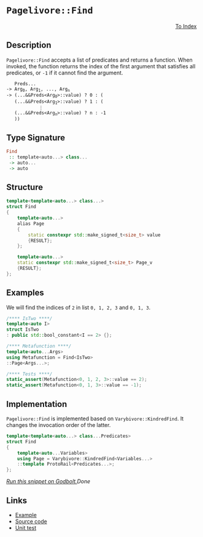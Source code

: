 <!-- Copyright 2024 Feng Mofan
SPDX-License-Identifier: Apache-2.0 -->

# `Pagelivore::Find`

<p style='text-align: right;'><a href="../../../facilities/metafunctions.md#pagelivore-find">To Index</a></p>

## Description

`Pagelivore::Find` accepts a list of predicates and returns a function.
When invoked, the function returns the index of the first argument that satisfies all predicates, or `-1` if it cannot find the argument.

<pre><code>   Preds...
-> Arg<sub>0</sub>, Arg<sub>1</sub>, ..., Arg<sub>n</sub>
-> (...&&Preds&lt;Arg<sub>0</sub>&gt;::value) ? 0 : (
   (...&&Preds&lt;Arg<sub>1</sub>&gt;::value) ? 1 : (
            &vellip;
   (...&&Preds&lt;Arg<sub>n</sub>&gt;::value) ? n : -1
   ))</code></pre>

## Type Signature

```Haskell
Find
 :: template<auto...> class...
 -> auto...
 -> auto
```

## Structure

```C++
template<template<auto...> class...>
struct Find
{
    template<auto...>
    alias Page
    {
        static constexpr std::make_signed_t<size_t> value
        {RESULT};
    };

    template<auto...>
    static constexpr std::make_signed_t<size_t> Page_v
    {RESULT};
};
```

## Examples

We will find the indices of `2` in list `0, 1, 2, 3` and `0, 1, 3`.

```C++
/**** IsTwo ****/
template<auto I>
struct IsTwo
: public std::bool_constant<I == 2> {};

/**** Metafunction ****/
template<auto...Args>
using Metafunction = Find<IsTwo>
::Page<Args...>;

/**** Tests ****/
static_assert(Metafunction<0, 1, 2, 3>::value == 2);
static_assert(Metafunction<0, 1, 3>::value == -1);
```

## Implementation

`Pagelivore::Find` is implemented based on `Varybivore::KindredFind`. It changes the invocation order of the latter.

```C++
template<template<auto...> class...Predicates>
struct Find
{
    template<auto...Variables>
    using Page = Varybivore::KindredFind<Variables...>
    ::template ProtoRail<Predicates...>;
};
```

[*Run this snippet on Godbolt.*](https://godbolt.org/#z:OYLghAFBqd5QCxAYwPYBMCmBRdBLAF1QCcAaPECAMzwBtMA7AQwFtMQByARg9KtQYEAysib0QXACx8BBAKoBnTAAUAHpwAMvAFYTStJg1DIApACYAQuYukl9ZATwDKjdAGFUtAK4sGIAKxcpK4AMngMmAByPgBGmMQSXP6kAA6oCoRODB7evgFBaRmOAmER0SxxCVxJtpj2xQxCBEzEBDk%2BfoG19VlNLQSlUbHxickKza3teV3j/YPllaMAlLaoXsTI7BwA9ABU%2BweHR8e72yYaAIJ7BwDUACKYKa6MyHiYCjeHZ5fXJ39H3wu5yBZgAzOFkN4sDcTKC3AQAJ5PAD6BGITEIClh2GB5nBDEhXmhsLcyHG6CwVGxuJ%2BhxuADUWgiYngAG4kdggADS4XQxEw6AAYrzPgdAcw2AoUkxNgymSz2fyYQB2KyXYEETAsFIGTUkpheIgAOhN1Mu42IXgcNx5DD5AuFdtxquBNzdN012t1mBJnp1TD1cINxtNoOwN0hTAUChNRuU/Pwok1WLDrvdFqtBBu8dQRAAShjaGm3SZVTdZo5kBGBONMKoUsQbsHUDdWWIvJgVRYALRcUt3WEWFUD0FqoGXd0erX%2BwPw6fe/WG1Cx7ERgzR2MXYD8rWMAgpnET91eDJGG4Fugw0F3bPEXOoC9FuFbndsQQx0M40fOkdjjXzgMfSDJcbmFYhxjNC4M2tW17SFXkSTAiDU3VF0jzdP0FzhTDAMXEMjVXSMNxNeMBTwJN3kgydoKzHN80LYsu3dRjqOaStqwYWt60bZtW3bTsWOYtCLknUTmP8Kx/DuCAlhubtV3JEAQBYJgAGtMGRDJgAidBURJDIAC8NIIKixNE0sxzMqybjwKgOK4hsbigFczAANnMVzSMTQCUzcJCTLDJS228TAliWQTrKY/kCHWBgbg0QdhxpETItEuolAi6yLJuaLYrkvtRyS9CsuVaTwuKyd%2B0HRiqu/dVipw2dGqAtxmxXMM1yjD8jRfTBd3fUy3RPcJgHPQsrxvOiHwY59tz6t993ar8/1K6r6ouZq8JbfzSCbEChEwNA7V2tqTQAeQIBB4gPYEaJtXkE0ddBELwcCCF2g6jvQXaLqu8CludSz3U27CANnU6CI6ojuq88ifMG8s0UzW970fGqyxLCr0zY8j7M1bi9qIPiQphLGS2E1KYQkkwpJkuSFIIdAlJU9TNLwbSBT0uFDOMhGrIszKrNsvG6wbQWzOc003I82GKN8/zsSC/iwvFsTsty4g4oSwqqvWynJ3SzthaOhziFV0TJYI6W3Nl%2BG4U%2BgRnsCkBgo7FWyZKocNbigqh118cUv1m5DZsuyTfxsWPasiBzas2DHoQuFfuugGo9SpTmpR%2Bi6BJW3k1TwOg/dJWSbAMBYRvXtY/dcrC8p7Lq7E72bjMGFLHuu0E6dJPLpTz9G9EjOwc7Ka0bhPP3gLovB5d/jEoH/2B8Nhey2bquddWtPybKzLaqB7e1oDycQbnL1cOA/DCPXbrev6/cEeGs9HwmrPppz2bXz3brqTqoFVt/n8yVfj/BAfsQEwCbgAEkvR3wDFkUUYDgTANAf8QE/4z5NWHltJanViJxgTHDZMkE7pPUBoxE%2BENGTEDwEwGI9AbrFUfqNZQTBgACWvHKYgzI2QciUvHB0ic3BUJoXQye/dipDwwSPO82cnxuAnt/VMAD/5/lpCgr4SC6TYFUKwHUnYNFqPUYg9aEDIEKAACoAHcWwGI2lgi%2BLZIHEKRtaMxVjUDAhADcFIXg6G40UiAGIqBPDInDoYAKbhIETQri3VcAsVFALpAAWUwM0KgXgCQNAQacdBM4WoQwuMQYADCLhMJuCktJGSHDwJiaQuEbjrGQSUiwthJJCnFIBgAwxuwbjmPePubJgIKzkWRF1eIBAIAVKYOkzJWQSQaF2kEFuu1QSK1niTCuMSzDhV/sM5AozozjMmak6ZVSGjzMWSstZrt2EjkrlwHZFgOArFoJwfwvA/AcC0KQVAnA3DWGsOWNYGwBJgh4KQAgmhnkrFUgESQRoNAAA4zBmAAJyoqSEixFXBlTKmkK8jgkheAsAkBoBZnzvm/I4LwBQIAFmQq%2Bc80gcBYAwEQCANYBAfHvQoBANA2o6DxEiKwLYqhEWuW7K5SQNxgDICrFII0ZheBkSINQpmQR%2BCCBEGIdgUgZCCEUCodQjLSC6CCJY9EKROA8BeW8j5UKfmcDOoablNxUB2TFRKqVMq5U3AVa3CAHgBX0EbHiB5vAGVaBWBAJA/KUiCrILyuNCaQDACkGYPgdBNTgUoDEB1LJmBcOtbwAtTIzoxG0IdBl4L%2BULTOgwWgCIHVYBiF4YArVaC0FpdwXgWAVJGHECa/A/JqmsneA6ush1DRbHBeETUBLvm0DwDEdEXCPBYAdWiPAJKe2kDHcQIJSgHj9uAEuowUKVhUAMMU%2BkbxLFnSeJ88FmrhCiHEHql9hq1AOrNfoQwxgAWWH0Mu2lkAVioBSA0bt3ZyQV1MJYawZhKX7rVeOsD3Qq1ZBcHaKYfggihHCEMCoIwCjpEyAIXDehCjkYYPMYYVQMPVIEH0SYngOh6DsJh5jEwBiEYWCR2wPHKNBFmK0OjxGqgrAUMCzYEhbUcHeaQClvAqU3E9ZK6Vsr5XwoDbgQgJA26gnDRCi9KwrpMCwAkGSpBYWSFBEaVFoI8UaEkGYSQrkyX%2BFcqi/QnAiWkBJUZo0rkuCuURai7Frl/CSCSI51ySmHVUppXSkzjLo1spjRyl1hpyCUGTSG4VbBOAtBYKyZU3YmCdTPFwVFRouAIuVfgVVeB1X6tfTqiQ0hP1KG/Sa3QGaLVMCtT2%2BTinlOOo4M6rlho3UevFRpqro0at1YRU5IN8aQ2Ge2RGi9zLY2oGDfEXLfKDsbZGJGIwNWuALJoLQbNtKIB5pNaWotu6XsInLZWhwxbSC1r3PWxtzbMCtvbWILtP2%2B3/sHd84dmGx3du%2BZO5A06ftzrqA6pdK6mTrq2N8rdO7wX7sPZgY9UORq7avawhQt7MD3sfT9l92r31ddkF%2B413z%2Bt/vPfBqwQHMegesxBqDnAYOMzg4BiwSGVMoZa2h6znGmN%2BAgK4YTwQ7TicWKRooWRVfUYaBrgTCuGgsbaGxvIIm6hccaDxg3DHROm9yHhwTcw%2BP0bk6sdYsmHm%2BYU/ak1qn1Peou0t2r9WNBOT06qwzxnI3QtIOZyzlB5P%2BcC7Vlzyp/CotxaCVz7mYsJf95wZL9LdssvZZy7lx38tCpFcV4gLBvUsAUKyKsrJlvenGI1/Taq9CM7fbqlnBqevs50CAUEpBBvDZtT7sbiWnXZazO6tTjfm%2Bt/bz5LMgbTsJsM6CJYO20t7ZQNvkNVeT8jBbykFIyI2%2BouRB3ggyJVBSszXd66ub83hCZD997n2q0/b%2B0EABybSHWBzbQ7XB13UhwHVx17Vejh3HRNSRxR13TRwXV4Ex1XQRBx03WoQJ14CJ3SBJy1DJ3PUP0pxvTvQfUYAZ1kCZwHzazZx/THy5wAwQz5xA3gHA0gyyG7W2EUh50Q2Q3iFQwFyk0t0V2w3cDNydwIzKDdy1xo11zI311dwkw4wkONyExkI0J6G4xd3kPUJE20Mdw4xtzUM1ykxk11VGz90pU4GX2lSbxb1bHX2TE30jwMzDX31SyjTM0wAsxGGswJRTxADRSNFBFBH8H8Bc2uw0EiOVDCwL3sOpVsBS1jzChsxAEkH8AcxxWVDJURUkAxS4GRTch91BDsJUyL18LjwJSVWSOqNSIyJWH3QyGcEkCAA)$Done$

## Links

- [Example](../../../code/facilities/metafunctions/pagelivore/find/implementation.hpp)
- [Source code](../../../../conceptrodon/pagelivore/find.hpp)
- [Unit test](../../../../tests/unit/metafunctions/pagelivore/find.test.hpp)
